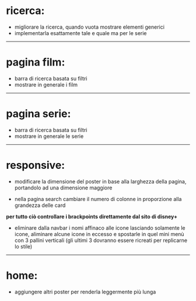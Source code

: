 # ricerca:

- migliorare la ricerca, quando vuota mostrare elementi generici 
- implementarla esattamente tale e quale ma per le serie

---

# pagina film:

- barra di ricerca basata su filtri
- mostrare in generale i film

---

# pagina serie: 

- barra di ricerca basata su filtri
- mostrare in generale le serie

---

# responsive:

- modificare la dimensione del poster in base alla larghezza della pagina, portandolo ad una dimensione maggiore

- nella pagina search cambiare il numero di colonne in proporzione alla grandezza delle card

**per tutto ciò controllare i brackpoints direttamente dal sito di disney+**

- eliminare dalla navbar i nomi affinaco alle icone lasciando solamente le icone, aliminare alcune icone in eccesso e spostarle in quel mini menù con 3 pallini verticali (gli ultimi 3 dovranno essere ricreati per replicarne lo stile)

---

# home: 

- aggiungere altri poster per renderla leggermente più lunga